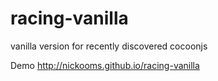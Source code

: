 # racing-vanilla

vanilla version for recently discovered cocoonjs

Demo http://nickooms.github.io/racing-vanilla
